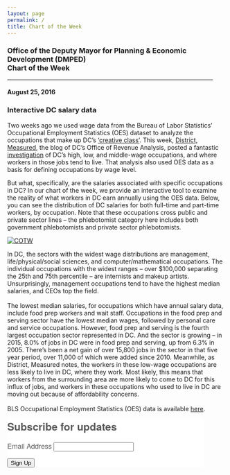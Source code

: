 ```yaml
---
layout: page
permalink: /
title: Chart of the Week
---
```


<h3>
Office of the Deputy Mayor for Planning & Economic Development (DMPED) <br/> Chart of the Week
</h3>

<hr style="width: 475px; margin:1em 0">

<h4>August 25, 2016</h4>
<h3>Interactive DC salary data</h3>

Two weeks ago we used wage data from the Bureau of Labor Statistics’ Occupational Employment Statistics (OES) dataset to analyze the occupations that make up DC’s <a href='http://open.dc.gov/econintel-cotw/08-2016.html' target="_blank">‘creative class’</a>. This week, <a href="http://districtmeasured.com/" target="_blank">District, Measured</a>, the blog of DC’s Office of Revenue Analysis, posted a fantastic <a href="https://districtmeasured.com/2016/08/23/d-c-s-cashiers-and-janitors-are-more-likely-to-live-in-the-city-than-other-workers-but-thats-changing/" target="_blank">investigation</a> of DC’s high, low, and middle-wage occupations, and where workers in those jobs tend to live. That analysis also used OES data as a basis for defining occupations by wage level. 

But what, specifically, are the salaries associated with specific occupations in DC? In our chart of the week, we provide an interactive tool to examine the reality of what workers in DC earn annually using the OES data. Below, you can see the distribution of DC salaries for both full-time and part-time workers, by occupation. Note that these occupations cross public and private sector lines – the phlebotomist category here includes both government phlebotomists and private sector phlebotomists.


<div class='tableauPlaceholder' id='viz1472156120334' style='position: relative'><noscript><a href='#'><img alt='COTW ' src='https:&#47;&#47;public.tableau.com&#47;static&#47;images&#47;CO&#47;COTW-OccupationsandSalaries&#47;COTW&#47;1_rss.png' style='border: none' /></a></noscript><object class='tableauViz'  style='display:none;'><param name='host_url' value='https%3A%2F%2Fpublic.tableau.com%2F' /> <param name='site_root' value='' /><param name='name' value='COTW-OccupationsandSalaries&#47;COTW' /><param name='tabs' value='no' /><param name='toolbar' value='yes' /><param name='static_image' value='https:&#47;&#47;public.tableau.com&#47;static&#47;images&#47;CO&#47;COTW-OccupationsandSalaries&#47;COTW&#47;1.png' /> <param name='animate_transition' value='yes' /><param name='display_static_image' value='yes' /><param name='display_spinner' value='yes' /><param name='display_overlay' value='yes' /><param name='display_count' value='yes' /></object></div>                
<script type='text/javascript'>                    
  var divElement = document.getElementById('viz1472156120334');                    
  var vizElement = divElement.getElementsByTagName('object')[0];                    
  vizElement.style.width='504px';vizElement.style.height='1069px';                    
  var scriptElement = document.createElement('script');                    
  scriptElement.src = 'https://public.tableau.com/javascripts/api/viz_v1.js';                    
  vizElement.parentNode.insertBefore(scriptElement, vizElement);                
</script>

In DC, the sectors with the widest wage distributions are management, life/physical/social sciences, and computer/mathematical occupations. The individual occupations with the widest ranges – over $100,000 separating the 25th and 75th percentile – are internists and makeup artists. Unsurprisingly, management occupations tend to have the highest median salaries, and CEOs top the field.
<br><br>
The lowest median salaries, for occupations which have annual salary data, include food prep workers and wait staff. Occupations in the food prep and serving sector have the lowest median wages, followed by personal care and service occupations. However, food prep and serving is the fourth largest occupation sector represented in DC. And the sector is growing – in 2015, 8.0% of jobs in DC were in food prep and serving, up from 6.3% in 2005. There’s been a net gain of over 15,800 jobs in the sector in that five year period, over 11,000 of which were added since 2010.  Meanwhile, as District, Measured notes, the workers in these low-wage occupations are less likely to live in DC, where they work. Most likely, this means that workers from the surrounding area are more likely to come to DC for this influx of jobs, and workers in these occupations who used to live in DC are moving out because of affordability concerns. 
<br><br>
BLS Occupational Employment Statistics (OES) data is available <a href="http://www.bls.gov/oes/">here</a>.

<!--Begin CTCT Sign-Up Form-->
<!-- EFD 1.0.0 [Mon Jun 06 12:44:43 EDT 2016] -->
<link rel='stylesheet' type='text/css' href='https://static.ctctcdn.com/h/contacts-embedded-signup-assets/1.0.2/css/signup-form.css'>
<div class="ctct-embed-signup" style="font: 16px Helvetica Neue, Arial, sans-serif; font: 1rem Helvetica Neue, Arial, sans-serif; line-height: 1.5; -webkit-font-smoothing: antialiased; width: 454px">
   <div style="color:#5b5b5b; background-color:#FFFFFF; border-radius:5px;">
       <span id="success_message" style="display:none;">
           <div style="text-align:center;">Thanks for signing up!</div>
       </span>
       <form data-id="embedded_signup:form" class="ctct-custom-form Form" name="embedded_signup" method="POST" action="https://visitor2.constantcontact.com/api/signup">
           <h2 style="margin:0;">Subscribe for updates</h2>
           <!-- The following code must be included to ensure your sign-up form works properly. -->
           <input data-id="ca:input" type="hidden" name="ca" value="a2e7dff1-cff4-49c5-b33c-d32a5beeb267">
           <input data-id="list:input" type="hidden" name="list" value="1357647672">
           <input data-id="source:input" type="hidden" name="source" value="EFD">
           <input data-id="required:input" type="hidden" name="required" value="list,email">
           <input data-id="url:input" type="hidden" name="url" value="">
           <p data-id="Email Address:p" ><label data-id="Email Address:label" data-name="email" class="ctct-form-required">Email Address</label> <input data-id="Email Address:input" type="text" name="email" value="" maxlength="80"></p>
           <button type="submit" class="Button ctct-button Button--block Button-secondary" data-enabled="enabled">Sign Up</button>
       </form>
   </div>
</div>
<script type='text/javascript'>
   var localizedErrMap = {};
   localizedErrMap['required'] =        'This field is required.';
   localizedErrMap['ca'] =          'An unexpected error occurred while attempting to send email.';
   localizedErrMap['email'] =           'Please enter your email address in name@email.com format.';
   localizedErrMap['birthday'] =        'Please enter birthday in MM/DD format.';
   localizedErrMap['anniversary'] =     'Please enter anniversary in MM/DD/YYYY format.';
   localizedErrMap['custom_date'] =     'Please enter this date in MM/DD/YYYY format.';
   localizedErrMap['list'] =            'Please select at least one email list.';
   localizedErrMap['generic'] =         'This field is invalid.';
   localizedErrMap['shared'] =      'Sorry, we could not complete your sign-up. Please contact us to resolve this.';
   localizedErrMap['state_mismatch'] = 'Mismatched State/Province and Country.';
    localizedErrMap['state_province'] = 'Select a state/province';
   localizedErrMap['selectcountry'] =   'Select a country';
   var postURL = 'https://visitor2.constantcontact.com/api/signup';
</script>
<script type='text/javascript' src='https://static.ctctcdn.com/h/contacts-embedded-signup-assets/1.0.2/js/signup-form.js'></script>
<!--End CTCT Sign-Up Form-->

